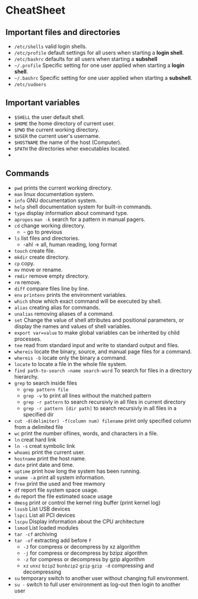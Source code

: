 # CheatSheet

## Important files and directories
* `/etc/shells` valid login shells.
* `/etc/profile` default settings for all users when starting a **login shell**.
* `/etc/bashrc` defaults for all users when starting a **subshell**
* `~/.profile` Specific setting for one user applied when starting a **login shell**.
* `~/.bashrc` Specific setting for one user applied when starting a **subshell**.
* `/etc/sudoers` 

## Important variables
* `$SHELL` the user default shell.
* `$HOME` the home directory of current user.
* `$PWD` the current working directory.
* `$USER` the current user's username.
* `$HOSTNAME` the name of the host (Computer).
* `$PATH` the directories wher executables located.
* 

## Commands
* `pwd` prints the current working directory.
* `man` linux documentation system.
* `info` GNU documentation system.
* `help` shell documentation system for built-in commands.
* `type` display information about command type.
* `apropos` `man -k` search for a pattern in manual pagers.
* `cd` change working directory.
    * \- go to previous 
* `ls` list files and directories.
    * \-ahl -> all, human reading, long format
* `touch` create file.
* `mkdir` create directory.
* `cp` copy.
* `mv` move or rename.
* `rmdir` remove empty directory.
* `rm` remove.
* `diff` compare files line by line.
* `env` `printenv` prints the environment variables.
* `which` show which exact command will be executed by shell.
* `alias` creating alias for commands.
* `unalias` removing aliases of a command.
* `set` Change the value of shell attributes and positional parameters, or display the names and values of shell variables.
* `export var=value` to make global variables can be inherited by child processes.
* `tee` read from standard input and write to standard output and files.
* `whereis` locate the binary, source, and manual page files for a command.
* `whereis -b` locate only the binary a command.
* `locate` to locate a file in the whole file system.
* `find path-to-search –name search-word` To search for files in a directory hierarchy.
* `grep` to search inside files
    * `grep pattern file`
    * `grep -v` to print all lines without the matched pattern
    * `grep -r pattern` to search recursivly in all files in current directory
    * `grep -r pattern [dir path]` to search recursivly in all files in a specified dir
* `cut -d(delimiter) -f(column num) filename` print only specified column from a delimited file
* `wc` print the number oflines, words, and characters in a file. 
* `ln` creat hard link
* `ln -s` creat symbolic link
* `whoami` print the current user.
* `hostname` print the host name.
* `date` print date and time.
* `uptime` print how long the system has been running.
* `uname -a` print all system information. 
* `free` print the used and free mwmory
* `df` report file system space usage.
* `du` report the file estimated soace usage
* `dmesg` print or control the kernel ring buffer (print kernel log)
* `lsusb` List USB devices
* `lspci` List all PCI devices
* `lscpu` Display information about the CPU architecture
* `lsmod` List loaded modules
* `tar -cf` archiving
* `tar -xf` extracting
    add before `f`
    * `-J` for compress or decompress by xz algorithm
    * `-j` for compress or decompress by bzipz algorithm
    * `-z` for compress or decompress by gzip algorithm
    * `xz` `unxz` `bzip2` `bunbzip2` `gzip` `gzip -d` compressing and decompressing
* `su` temporary switch to another user without changing full
environment.
* `su -` switch to full user environment as log-out then login to another user
